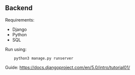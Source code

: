 ## Backend

Requirements:
- Django
- Python 
- SQL

Run using:
```
    python3 manage.py runserver
```

Guide: https://docs.djangoproject.com/en/5.0/intro/tutorial01/
